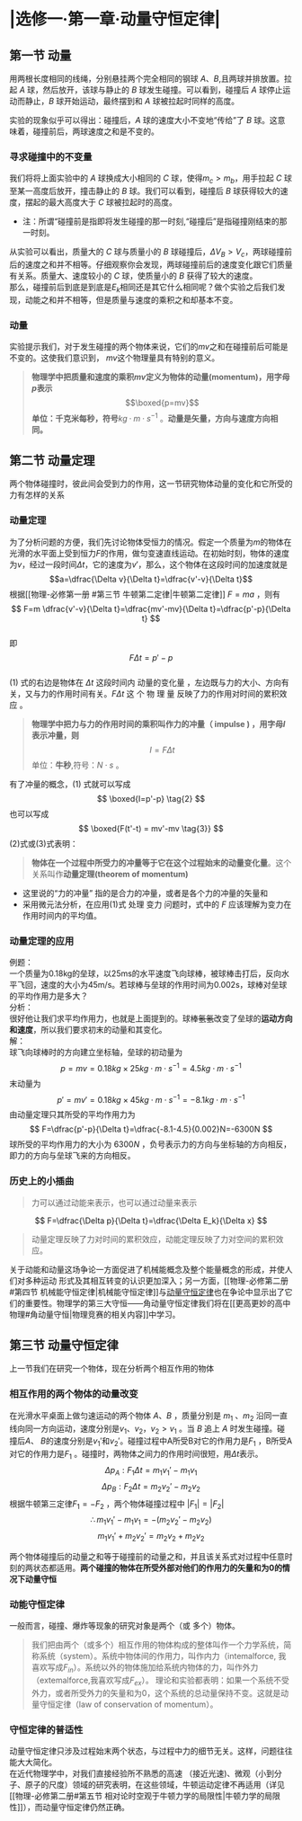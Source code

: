 # |选修一·第一章·动量守恒定律|

## 第一节 动量

用两根长度相同的线绳，分别悬挂两个完全相同的钢球 $A$、$B$,且两球并排放置。拉起 $A$ 球，然后放开，该球与静止的 $B$ 球发生碰撞。可以看到，碰撞后 $A$ 球停止运动而静止，$B$ 球开始运动，最终摆到和 $A$ 球被拉起时同样的高度。

实验的现象似乎可以得出：碰撞后，$A$ 球的速度大小不变地“传给”了 $B$ 球。这意味着，碰撞前后，两球速度之和是不变的。

### 寻求碰撞中的不变量

我们将将上面实验中的 $A$ 球换成大小相同的 $C$ 球，使得$m_c > m_b$，用手拉起 $C$ 球至某一高度后放开，撞击静止的 $B$ 球。我们可以看到，碰撞后 $B$ 球获得较大的速度，摆起的最大高度大于 $C$ 球被拉起时的高度。

- 注：所谓“碰撞前是指即将发生碰撞的那一时刻,“碰撞后”是指碰撞刚结束的那一时刻。


从实验可以看出，质量大的 $C$ 球与质量小的 $B$ 球碰撞后，${\Delta V_B}>{V_c}$，两球碰撞前后的速度之和并不相等。仔细观察你会发现，两球碰撞前后的速度变化跟它们质量有关系。质量大、速度较小的 $C$ 球，使质量小的 $B$ 获得了较大的速度。  
那么，碰撞前后到底是到底是$E_k$相同还是其它什么相同呢？做个实验之后我们发现，动能之和并不相等，但是质量与速度的乘积之和却基本不变。

### 动量

实验提示我们，对于发生碰撞的两个物体来说，它们的$mv$之和在碰撞前后可能是不变的。这使我们意识到， $mv$这个物理量具有特别的意义。
> **物理学中把质量和速度的乘积$mv$定义为物体的动量(momentum)，用字母$p$表示**
$$\boxed{p=mv}$$
**单位：千克米每秒，符号**$kg·m·s^{-1}$ 。**动量是矢量，方向与速度方向相同。**

## 第二节 动量定理

两个物体碰撞时，彼此间会受到力的作用，这一节研究物体动量的变化和它所受的力有怎样的关系

### 动量定理

为了分析问题的方便，我们先讨论物体受恒力的情况。假定一个质量为$m$的物体在光滑的水平面上受到恒力$F$的作用，做匀变速直线运动。在初始时刻，物体的速度为$v$，经过一段时间$\Delta t$，它的速度为$v'$，那么，这个物体在这段时间的加速度就是
$$a=\dfrac{\Delta v}{\Delta t}=\dfrac{v'-v}{\Delta t}$$
根据[[物理-必修第一册 #第三节 牛顿第二定律|牛顿第二定律]] $F=ma$ ，则有  
$$
F=m \dfrac{v'-v}{\Delta t}=\dfrac{mv'-mv}{\Delta t}=\dfrac{p'-p}{\Delta t}
$$  
即  
$$
F\Delta t=p'-p \tag{1}
$$  
$(1)$ 式的右边是物体在 $\Delta t$ 这段时间内 动量的变化量 ，左边既与力的大小、方向有关，又与力的作用时间有关。$F\Delta t$ 这 个 物 理 量 反映了力的作用对时间的累积效应 。 
> **物理学中把力与力的作用时间的乘积叫作力的冲量（ impulse ) ，用字母$I$表示冲量，则**
$$
I=F \Delta t
$$
单位：**牛秒**,符号：$N \cdot s$ 。   

有了冲量的概念，$(1)$ 式就可以写成  
$$
\boxed{I=p'-p} \tag{2}
$$
也可以写成  
$$
\boxed{F(t'-t) = mv'-mv \tag{3}}
$$
$(2)$式或$(3)$式表明：  
> **物体在一个过程中所受力的冲量等于它在这个过程始末的动量变化量**。这个关系叫作**动量定理(theorem of momentum)**

-  这里说的“力的冲量” 指的是合力的冲量，或者是各个力的冲量的矢量和
- 采用微元法分析，在应用$(1)$式 处理 变力 问题时，式中的 $F$ 应该理解为变力在作用时间内的平均值。

### 动量定理的应用
例题：  
一个质量为0.18kg的垒球，以25ms的水平速度飞向球棒，被球棒击打后，反向水平飞回，速度的大小为45m/s。若球棒与垒球的作用时间为0.002s，球棒对垒球的平均作用力是多大？  
分析：  
很好他让我们求平均作用力，也就是上面提到的。球棒~~氢氢~~改变了垒球的**运动方向和速度**，所以我们要求初末的动量和其变化。  
解：  
球飞向球棒时的方向建立坐标轴，垒球的初动量为
$$
p=mv=0.18kg \times 25kg \cdot m \cdot s^{-1} =4.5 kg \cdot m \cdot s^{-1}
$$
末动量为  
$$
p'=mv'=0.18kg \times 45kg \cdot m \cdot s^{-1} =-8.1 kg \cdot m \cdot s^{-1}
$$
由动量定理只其所受的平均作用力为  
$$
F=\dfrac{p'-p}{\Delta t}=\dfrac{-8.1-4.5}{0.002}N=-6300N
$$
球所受的平均作用力的大小为 $6300 N$ ，负号表示力的方向与坐标轴的方向相反，即力的方向与垒球飞来的方向相反。

### 历史上的小插曲
> 力可以通过动能来表示，也可以通过动量来表示

$$
F=\dfrac{\Delta p}{\Delta t}=\dfrac{\Delta E_k}{\Delta x}
$$
>动量定理反映了力对时间的累积效应，动能定理反映了力对空间的累积效应。

关于动能和动量这场争论一方面促进了机械能概念及整个能量概念的形成，并使人们对多种运动 形式及其相互转变的认识更加深入；另一方面，[[物理-必修第二册#第四节 机械能守恒定律|机械能守恒定律]]与[动量守恒定律](#第三节-动量守恒定律)也在争论中显示出了它们的重要性。物理学的第三大守恒——角动量守恒定律我们将在[[更高更妙的高中物理#角动量守恒|物理竞赛的相关内容]]中学习。

## 第三节 动量守恒定律
上一节我们在研究一个物体，现在分析两个相互作用的物体
### 相互作用的两个物体的动量改变
在光滑水平桌面上做匀速运动的两个物体 $A、B$ ，质量分别是 $m_1$ 、$m_2$ 沿同一直线向同一方向运动，速度分别是$v_1$、$v_2$，$v_2 > v_1$ 。当 $B$ 追上 $A$ 时发生碰撞。碰撞后$A$、 $B$的速度分别是$v_1'$和$v_2'$。碰撞过程中A所受B对它的作用力是$F_1$ ，B所受A对它的作用力是$F_1$ 。碰撞时，两物体之间力的作用时间很短，用$\Delta t$表示。
$$
\Delta p_A : F_1\Delta t=m_1v_1'-m_1v_1
$$
$$
\Delta p_B : F_2\Delta t=m_2v_2'-m_2v_2
$$
根据牛顿第三定律$F_1=-F_2$ ，两个物体碰撞过程中 $|F_1|=|F_2|$  
$$
\therefore m_1v_1'-m_1v_1=-(m_2v_2'-m_2v_2)  
$$
$$
m_1v_1'+m_2v_2'=m_2v_2+m_2v_2 \tag{1}
$$

两个物体碰撞后的动量之和等于碰撞前的动量之和，并且该关系式对过程中任意时刻的两状态都适用。**两个碰撞的物体在所受外部对他们的作用力的矢量和为0的情况下动量守恒**

### 动能守恒定律
一般而言，碰撞、爆炸等现象的研究对象是两个（或
多个）物体。  
> 我们把由两个（或多个）相互作用的物体构成的整体叫作一个力学系统，简称系统（system）。系统中物体间的作用力，叫作内力（intemalforce, 我喜欢写成$F_{in}$）。系统以外的物体施加给系统内物体的力，叫作外力（extemalforce,我喜欢写成$F_{ex}$）。
> 理论和实验都表明：如果一个系统不受外力，或者所受外力的矢量和为0，这个系统的总动量保持不变。这就是动量守恒定律（law of conservation of momentum）。

### 守恒定律的普适性
动量守恒定律只涉及过程始末两个状态，与过程中力的细节无关。这样，问题往往能大大简化。  
在近代物理学中，对我们直接经验所不熟悉的高速 （接近光速)、微观（小到分子、原子的尺度）领域的研究表明，在这些领域，牛顿运动定律不再适用（详见[[物理-必修第二册#第五节 相对论时空观于牛顿力学的局限性|牛顿力学的局限性]]），而动量守恒定律仍然正确。